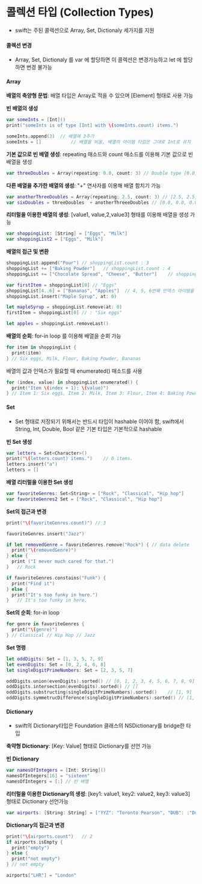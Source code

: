 # 콜렉션 타입 (Collection Types)

* swift는 주된 콜렉션으로 Array, Set, Dictionaly 세가지를 지원

#### 콜렉션 변경

* Array, Set, Dictionaly 를 var 에 할당하면 이 콜렉션은 변경가능하고 let 에 할당하면 변경 불가능

#### Array

**배열의 축양형 문법**: 배열 타입은 Array로 적을 수 있으며 [Element] 형태로 사용 가능

**빈 배열의 생성**

~~~swift
var someInts = [Int]()
print("someInts is of type [Int] with \(someInts.count) items.")

someInts.append(3)	// 배열에 3추가
someInts = [] 			// 배열을 비움, 배열의 아이템 타입은 그대로 Int로 유지
~~~

**기본 값으로 빈 배열 생성**: repeating 매소드와 count 매소드를 이용해 기본 값으로 빈 배열을 생성

~~~swift
var threeDoubles = Array(repeating: 0.0, count: 3) // Double type [0.0, 0.0, 0.0]
~~~

**다른 배열을 추가한 배열의 생성**: "+" 연사자를 이용해 배열 함치기 가능

~~~swift
var anotherThreeDoubles = Array(repeating: 2.5, count: 3) // [2.5, 2.5, 2.5]
var sixDoubles = threeDoubles  + anotherThreeeDoubles // [0.0, 0.0, 0.0, 2.5, 2.5, 2.5]
~~~

**리터럴을 이용한 배열의 생성**: [value1, value,2,value3] 형태를 이용해 배열을 생성 가능

~~~swift
var shoppingList: [String] = ["Eggs", "Milk"]
var shoppingList2 = ["Eggs", "Milk"]
~~~

**배열의 접근 및 변환**

~~~swift
shoppingList.append("Four")	// shoppingList.count : 3
shoppingList += ["Baking Powder"]	// shoppingList.count : 4
shoppingList += ["Chocolate Spread", "Cheese", "Butter"]	// shoppingList.count : 7

var firstItem = shoppingList[0]	// "Eggs"
shoppingList[4..6] = ["Bananas", "Apples"]	// 4, 5, 6번째 인덱스 아이템을 Bananas, Apples 변환
shoppingList.insert("Maple Syrup", at: 0)

let mapleSyrup = shoppingList.remove(at: 0)
firstItem = shoppingList[0]	// : "Six eggs"

let apples = shoppingList.removeLast()
~~~

**배열의 순회**: for-in loop 를 이용해 배열을 순회 가능

~~~swift
for item in shoppingList {
  print(item)
} // Six eggs, Milk, Flour, Baking Powder, Bananas
~~~

배열의 값과 인덱스가 필요할 때 enumerated() 매소드를 사용

~~~swift
for (index, value) in shoppingList.enumerated() {
  print("Item \(index + 1): \(value)")
} // Item 1: Six eggs, Item 2: Milk, Item 3: Flour, Item 4: Baking Powder, Item 5: Bananas
~~~

#### Set

* Set 형태로 저장되기 위해서는 반드시 타입이 hashable 이어야 함, swift에서 String, Int, Double, Bool 같은 기본 타입은 기본적으로 hashable

**빈 Set 생성**

~~~swift
var letters = Set<Character>()
print("\(letters.count) items.")	// 0 items.
letters.insert("a")
letters = []
~~~

**배열 리터럴을 이용한 Set 생성**

~~~swift
var favoriteGenres: Set<String> = ["Rock", "Classical", "Hip hop"]
var favoriteGenres2 Set = ["Rock", "Classical", "Hip hop"]
~~~

**Set의 접근과 변경**

~~~swift
print("\(favoriteGenres.count)") // 3

favoriteGenres.insert("Jazz")

if let removedGenre = favoriteGenres.remove("Rock") { // data delete
  print("\(removedGenre)")
} else {
  print ("I never much cared for that.")
}	// Rock

if favoriteGenres.constains("Funk") {
  print("Find it")
} else {
  print("It's too funky in here.")
}	// It's too funky in here.
~~~

**Set의 순회**: for-in loop

~~~swift
for genre in favoriteGenres {
  print("\(genre)")
} // Classical // Hip Hop // Jazz
~~~

**Set 명령**

~~~swift
let oddDigits: Set = [1, 3, 5, 7, 9]
let evenDigits: Set = [0, 2, 4, 6, 8]
let singleDigitPrimeNumbers: Set = [2, 3, 5, 7]

oddDigits.union(evenDigits).sorted() // [0, 1, 2, 3, 4, 5, 6, 7, 8, 9]
oddDigits.intersection(evenDigits).sorted() // []
oddDigits.substructing(singleDigitPrimeNumbers).sorted()	// [1, 9]
oddDigits.symmetrucDifference(singleDigitPrimeNumbers).sorted()	// [1, 2, 3]
~~~

#### Dictionary

* swift의 Dictionary타입은 Foundation 클래스의 NSDictionary를 bridge한 타입

**축약형 Dictionary**: [Key: Value] 형태로 Dictionary를 선언 가능

**빈 Dictionary**

~~~swift
var namesOfIntegers = [Int: String]()
namesOfIntegers[16] = "sixteen"
namesOfIntegers = [:] // 빈 배열
~~~

**리터럴을 이용한 Dictionary의 생성**: [key1: value1, key2: value2, key3: value3] 형태로 Dictionary 선언가능

~~~swift
var airports: [String: String] = ["YYZ": "Toronto Pearson", "DUB": :"Dublin"]
~~~

**Dictionary의 접근과 변경**

~~~swift
print("\(airports.count")	// 2
if airports.isEmpty {
  print("empty")
} else {
  print("not empty")
} // not empty

airports["LHR"] = "London"
~~~

